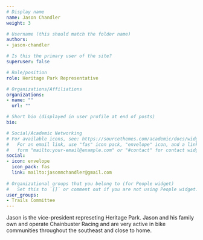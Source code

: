```yaml
---
# Display name
name: Jason Chandler
weight: 3

# Username (this should match the folder name)
authors:
- jason-chandler

# Is this the primary user of the site?
superuser: false

# Role/position
role: Heritage Park Representative

# Organizations/Affiliations
organizations:
- name: ""
  url: ""

# Short bio (displayed in user profile at end of posts)
bio:

# Social/Academic Networking
# For available icons, see: https://sourcethemes.com/academic/docs/widgets/#icons
#   For an email link, use "fas" icon pack, "envelope" icon, and a link in the
#   form "mailto:your-email@example.com" or "#contact" for contact widget.
social:
- icon: envelope
  icon_pack: fas
  link: mailto:jasonmchandler@gmail.com
  
# Organizational groups that you belong to (for People widget)
#   Set this to `[]` or comment out if you are not using People widget.  
user_groups:
- Trails Committee
---
```


Jason is the vice-president represeting Heritage Park. Jason and his family own and operate Chainbuster Racing and are very active in bike communities throughout the southeast and close to home.
